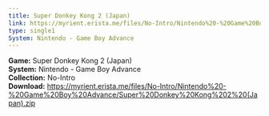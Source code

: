 ```yaml
---
title: Super Donkey Kong 2 (Japan)
link: https://myrient.erista.me/files/No-Intro/Nintendo%20-%20Game%20Boy%20Advance/Super%20Donkey%20Kong%202%20(Japan).zip
type: single1
System: Nintendo - Game Boy Advance
---
```

<b>Game:</b> Super Donkey Kong 2 (Japan)<br>
<b>System:</b> Nintendo - Game Boy Advance<br>
<b>Collection:</b> No-Intro<br>
<b>Download:</b> https://myrient.erista.me/files/No-Intro/Nintendo%20-%20Game%20Boy%20Advance/Super%20Donkey%20Kong%202%20(Japan).zip